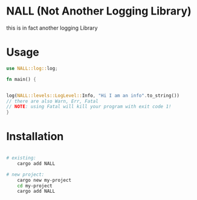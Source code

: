 # NALL (Not Another Logging Library)

this is in fact another logging Library


# Usage

```rust
use NALL::log::log;

fn main() {


log(NALL::levels::LogLevel::Info, "Hi I am an info".to_string())
// there are also Warn, Err, Fatal
// NOTE: using Fatal will kill your program with exit code 1!
}
```

# Installation

```bash

# existing:
    cargo add NALL

# new project:
    cargo new my-project
    cd my-project 
    cargo add NALL
```
